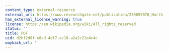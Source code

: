 ```yaml
---
content_type: external-resource
external_url: https://www.researchgate.net/publication/250892076_North_Korean_Plutonium_Production
has_external_license_warning: true
license: https://en.wikipedia.org/wiki/All_rights_reserved
status: ''
title: PDF
uid: d2bf2d8f-e8ad-4df7-ac18-a2a2c21e4c4c
wayback_url: ''
---
```

